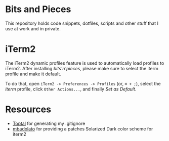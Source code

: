# Bits and Pieces

This repository holds code snippets, dotfiles, scripts and other stuff that I use at work and in private.

# iTerm2

The iTerm2 dynamic profiles feature is used to automatically load profiles to iTerm2.
After installing _bits'n'pieces_, please make sure to select the iterm profile and make it default.

To do that, open `iTerm2 -> Preferences -> Profiles` (or, `⌘ + ;`), select the _iterm_ profile, click `Other Actions...`, and finally _Set as Default_.

# Resources

- [Toptal](https://www.toptal.com/developers/gitignore/api/linux,macos,windows,intellij+all,visualstudiocode,vim,git) for generating my .gitignore
- [mbadolato](https://github.com/mbadolato/iTerm2-Color-Schemes#solarized-dark---patched) for providing a patches Solarized Dark color scheme for iterm2
